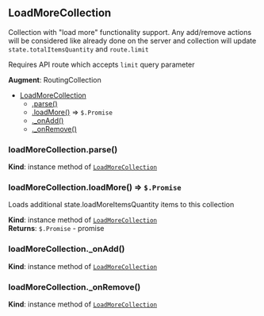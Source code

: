 <a name="module_LoadMoreCollection"></a>
## LoadMoreCollection
Collection with "load more" functionality support. Any add/remove actions will be considered like already done
on the server and collection will update `state.totalItemsQuantity` and `route.limit`

Requires API route which accepts `limit` query parameter

**Augment**: RoutingCollection  

* [LoadMoreCollection](#module_LoadMoreCollection)
  * [.parse()](#module_LoadMoreCollection#parse)
  * [.loadMore()](#module_LoadMoreCollection#loadMore) ⇒ <code>$.Promise</code>
  * [._onAdd()](#module_LoadMoreCollection#_onAdd)
  * [._onRemove()](#module_LoadMoreCollection#_onRemove)

<a name="module_LoadMoreCollection#parse"></a>
### loadMoreCollection.parse()
**Kind**: instance method of <code>[LoadMoreCollection](#module_LoadMoreCollection)</code>  
<a name="module_LoadMoreCollection#loadMore"></a>
### loadMoreCollection.loadMore() ⇒ <code>$.Promise</code>
Loads additional state.loadMoreItemsQuantity items to this collection

**Kind**: instance method of <code>[LoadMoreCollection](#module_LoadMoreCollection)</code>  
**Returns**: <code>$.Promise</code> - promise  
<a name="module_LoadMoreCollection#_onAdd"></a>
### loadMoreCollection._onAdd()
**Kind**: instance method of <code>[LoadMoreCollection](#module_LoadMoreCollection)</code>  
<a name="module_LoadMoreCollection#_onRemove"></a>
### loadMoreCollection._onRemove()
**Kind**: instance method of <code>[LoadMoreCollection](#module_LoadMoreCollection)</code>  

